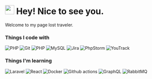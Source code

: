 <h1><img src="https://emojis.slackmojis.com/emojis/images/1531849430/4246/blob-sunglasses.gif?1531849430" width="30"/> Hey! Nice to see you.</h1>

Welcome to my page lost traveler.

<h3>Things I code with</h3>
<p>
  <img alt="PHP" src="https://img.shields.io/badge/-PHP-777BB4?logo=php&logoColor=white&style=flat-square" />
  <img alt="Git" src="https://img.shields.io/badge/-Git-F05032?logo=git&logoColor=white&style=flat-square" />
  <img alt="PHP" src="https://img.shields.io/badge/-HTML5-777BB4?logo=html5&logoColor=white&style=flat-square" />
  <img alt="MySQL" src="https://img.shields.io/badge/-MySQL-4479A1?logo=mysql&logoColor=white&style=flat-square" />
  <img alt="Jira" src="https://img.shields.io/badge/-Jira-0052CC?logo=jira&logoColor=white&style=flat-square" />
  <img alt="PhpStorm" src="https://img.shields.io/badge/-PhpStorm-0052CC?logo=phpstorm&logoColor=white&style=flat-square" />
  <img alt="YouTrack" src="https://img.shields.io/badge/-YouTrack-0052CC?logo=youtrack&logoColor=white&style=flat-square" />
</p>
<h3>Things I'm learning</h3>
<p>
  <img alt="Laravel" src="https://img.shields.io/badge/-Laravel-FF2D20?logo=laravel&logoColor=white&style=flat-square" />
  <img alt="React" src="https://img.shields.io/badge/-React-61DAFB?logo=react&logoColor=white&style=flat-square" />
  <img alt="Docker" src="https://img.shields.io/badge/-Docker-2496ED?logo=docker&logoColor=white&style=flat-square" />
  <img alt="Github actions" src="https://img.shields.io/badge/-Github_Actions-2088FF?logo=github-actions&logoColor=white&style=flat-square" />
  <img alt="GraphQL" src="https://img.shields.io/badge/-GraphQL-E10098?logo=graphql&logoColor=white&style=flat-square" />
  <img alt="RabbitMQ" src="https://img.shields.io/badge/-RabbitMQ-FF6600?logo=rabbitmq&logoColor=white&style=flat-square" />

</p>
